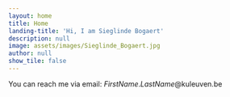 ```yaml
---
layout: home
title: Home
landing-title: 'Hi, I am Sieglinde Bogaert'
description: null
image: assets/images/Sieglinde_Bogaert.jpg
author: null
show_tile: false
---
```


You can reach me via email: <i>FirstName</i>.<i>LastName</i>@kuleuven.be
